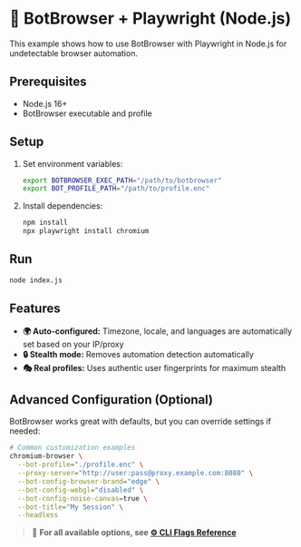 # 🤖 BotBrowser + Playwright (Node.js)

This example shows how to use BotBrowser with Playwright in Node.js for undetectable browser automation.

## Prerequisites

- Node.js 16+
- BotBrowser executable and profile

## Setup

1. Set environment variables:
   ```bash
   export BOTBROWSER_EXEC_PATH="/path/to/botbrowser"
   export BOT_PROFILE_PATH="/path/to/profile.enc"
   ```

2. Install dependencies:
   ```bash
   npm install
   npx playwright install chromium
   ```

## Run

```bash
node index.js
```

## Features

- **🌍 Auto-configured:** Timezone, locale, and languages are automatically set based on your IP/proxy
- **🔒 Stealth mode:** Removes automation detection automatically
- **🎭 Real profiles:** Uses authentic user fingerprints for maximum stealth

## Advanced Configuration (Optional)

BotBrowser works great with defaults, but you can override settings if needed:

```bash
# Common customization examples
chromium-browser \
  --bot-profile="./profile.enc" \
  --proxy-server="http://user:pass@proxy.example.com:8080" \
  --bot-config-browser-brand="edge" \
  --bot-config-webgl="disabled" \
  --bot-config-noise-canvas=true \
  --bot-title="My Session" \
  --headless
```

> 📖 **For all available options, see [⚙️ CLI Flags Reference](../../../cli-flags.md)**